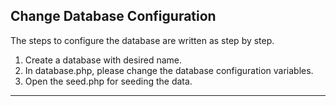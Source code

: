 ## Change Database Configuration
The steps to configure the database are written as step by step.
 1. Create a database with desired name.
 2. In database.php, please change the database configuration variables.
 3. Open the seed.php for seeding the data.
---
 
